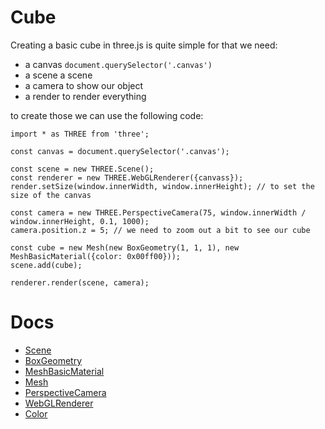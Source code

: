 # Cube

Creating a basic cube in three.js is quite simple for that we need:

- a canvas `document.querySelector('.canvas')`
- a scene a scene
- a camera to show our object
- a render to render everything

to create those we can use the following code:

```
import * as THREE from 'three';

const canvas = document.querySelector('.canvas');

const scene = new THREE.Scene();
const renderer = new THREE.WebGLRenderer({canvass});
render.setSize(window.innerWidth, window.innerHeight); // to set the size of the canvas

const camera = new THREE.PerspectiveCamera(75, window.innerWidth / window.innerHeight, 0.1, 1000);
camera.position.z = 5; // we need to zoom out a bit to see our cube

const cube = new Mesh(new BoxGeometry(1, 1, 1), new MeshBasicMaterial({color: 0x00ff00}));
scene.add(cube);

renderer.render(scene, camera);
```

# Docs

- [Scene](https://threejs.org/docs/index.html#api/en/scenes/Scene)
- [BoxGeometry](https://threejs.org/docs/index.html#api/en/geometries/BoxGeometry)
- [MeshBasicMaterial](https://threejs.org/docs/index.html#api/en/materials/MeshBasicMaterial)
- [Mesh](https://threejs.org/docs/index.html#api/en/objects/Mesh)
- [PerspectiveCamera](https://threejs.org/docs/index.html#api/en/cameras/PerspectiveCamera)
- [WebGLRenderer](https://threejs.org/docs/index.html#api/en/renderers/WebGLRenderer)
- [Color](https://threejs.org/docs/index.html#api/en/math/Color)
